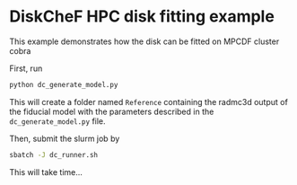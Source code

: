 # DiskCheF HPC disk fitting example

This example demonstrates how the disk can be fitted on MPCDF cluster cobra

First, run 
```bash
python dc_generate_model.py
```

This will create a folder named `Reference` containing the radmc3d output of the fiducial model 
with the parameters described in the `dc_generate_model.py` file.

Then, submit the slurm job by
```bash
sbatch -J dc_runner.sh
``` 

This will take time...
